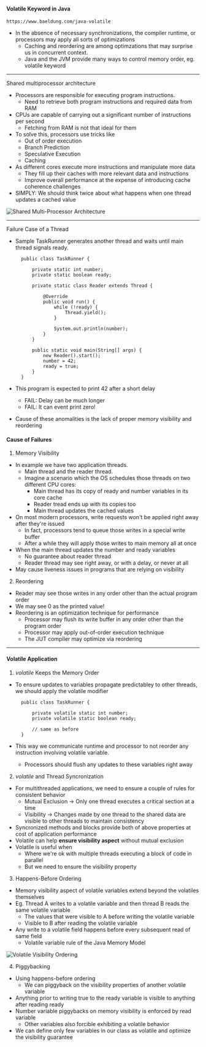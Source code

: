 #### Volatile Keyword in Java

    https://www.baeldung.com/java-volatile

- In the absence of necessary synchronizations, the compiler runtime, or processors may apply all sorts of optimizations
    - Caching and reordering are among optimzations that may surprise us in concurrent context.
    - Java and the JVM provide many ways to control memory order, eg. volatile keyword

---

Shared multiprocessor architecture
- Processors are responsible for executing program instructions.
    - Need to retrieve both program instructions and required data from RAM
- CPUs are capable of carrying out a significant number of instructions per second
    - Fetching from RAM is not that ideal for them
- To solve this, processors use tricks like
    - Out of order execution
    - Branch Prediction
    - Speculative Execution
    - Caching
- As different cores execute more instructions and manipulate more data
    - They fill up their caches with more relevant data and instructions
    - Improve overall performance at the expense of introducing cache coherence challenges
- SIMPLY: We should think twice about what happens when one thread updates a cached value

![Shared Multi-Processor Architecture](https://www.baeldung.com/wp-content/uploads/2017/08/cpu.png)

---

Failure Case of a Thread
- Sample TaskRunner generates another thread and waits until main thread signals ready.

        public class TaskRunner {

            private static int number;
            private static boolean ready;

            private static class Reader extends Thread {

                @Override
                public void run() {
                    while (!ready) {
                        Thread.yield();
                    }

                    System.out.println(number);
                }
            }

            public static void main(String[] args) {
                new Reader().start();
                number = 42;
                ready = true;
            }
        }

- This program is expected to print 42 after a short delay
    - FAIL: Delay can be much longer
    - FAIL: It can event print zero!
- Cause of these anomalities is the lack of proper memory visibility and reordering


#### Cause of Failures

1. Memory Visibility
- In example we have two application threads.
    - Main thread and the reader thread.
    - Imagine a scenario which the OS schedules those threads on two different CPU cores:
        - Main thread has its copy of ready and number variables in its core cache
        - Reader tread ends up with its copies too
        - Main thread updates the cached values
- On most modern processors, write requests won't be applied right away after they're issued
    - In fact, processors tend to queue those writes in a special write buffer
    - After a while they will apply those writes to main memory all at once
- When the main thread updates the number and ready variables
    - No guarantee about reader thread
    - Reader thread may see right away, or with a delay, or never at all
- May cause liveness issues in programs that are relying on visibility

2. Reordering
- Reader may see those writes in any order other than the actual program order
- We may see 0 as the printed value!
- Reordering is an optimization technique for performance
    - Processor may flush its write buffer in any order other than the program order
    - Processor may apply out-of-order execution technique
    - The JUT compiler may optimize via reordering

---

#### Volatile Application

1. *volatile* Keeps the Memory Order
- To ensure updates to variables propagate predictabley to other threads, we should apply the volatile modifier

        public class TaskRunner {

            private volatile static int number;
            private volatile static boolean ready;

            // same as before
        }
- This way we communicate runtime and processor to not reorder any instruction involving volatile variable.
    - Processors should flush any updates to these variables right away

2. *volatile* and Thread Syncronization
- For multithreaded applications, we need to ensure a couple of rules for consistent behavior
    - Mutual Exclusion -> Only one thread executes a critical section at a time
    - Visibility -> Changes made by one thread to the shared data are visible to other threads to maintain consistency
- Syncronized methods and blocks provide both of above properties at cost of application performance
- Volatile can help **ensure visibility aspect** without mutual exclusion
- Volatile is useful when
    - Where we're ok with multiple threads executing a block of code in parallel
    - But we need to ensure the visibility property

3. Happens-Before Ordering
- Memory visibility aspect of volatile variables extend beyond the volatiles themselves
- Eg. Thread A writes to a volatile variable and then thread B reads the same volatile variable
    - The values that were visible to A before writing the volatile variable
    - Visible to B after reading the volatile variable
- Any write to a volatile field happens before every subsequent read of same field
    - Volatile variable rule of the Java Memory Model

![Volatile Visibility Ordering](https://www.baeldung.com/wp-content/uploads/2017/08/happens-before.png)

4. Piggybacking
- Using happens-before ordering
    - We can piggyback on the visibility properties of another volatile variable
- Anything prior to writing true to the ready variable is visible to anything after reading ready
- Number variable piggybacks on memory visibility is enforced by read variable
    - Other variables also forcible exhibiting a volatile behavior
- We can define only few variables in our class as volatile and optimize the visibility guarantee